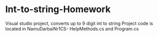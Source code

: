 # Int-to-string-Homework
Visual studio project, converts up to 9 digit int to string
Project code is located in NamuDarbaiNr1CS- HelpMethods.cs and Program.cs
